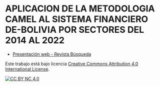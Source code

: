 # APLICACION DE LA METODOLOGIA CAMEL AL SISTEMA FINANCIERO DE-BOLIVIA POR SECTORES DEL 2014 AL 2022

- [Presentación web - Revista Búsqueda](#)

Este trabajo está bajo licencia 
[Creative Commons Attribution 4.0 International License][cc-by-nc].

[![CC BY NC 4.0][cc-by-nc-image]][cc-by-nc]

[cc-by-nc]: https://creativecommons.org/licenses/by-nc/4.0/
[cc-by-nc-image]: https://mirrors.creativecommons.org/presskit/buttons/70x30/png/by-nc.png
